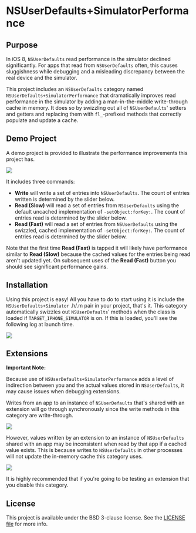 # NSUserDefaults+SimulatorPerformance

## Purpose

In iOS 8, `NSUserDefaults` read performance in the simulator declined significantly. For apps that read from `NSUserDefaults` often, this causes sluggishness while debugging and a misleading discrepancy between the real device and the simulator.

This project includes an `NSUserDefaults` category named `NSUserDefaults+SimulatorPerformance` that dramatically improves read performance in the simulator by adding a man-in-the-middle write-through cache in memory. It does so by swizzling out all of `NSUserDefaults`' setters and getters and replacing them with `fl_`-prefixed methods that correctly populate and update a cache.

## Demo Project

A demo project is provided to illustrate the performance improvements this project has.

![](http://i.imgur.com/SGRwpOw.jpg)

It includes three commands:

- **Write** will write a set of entries into `NSUserDefaults`. The count of entries written is determined by the slider below.
- **Read (Slow)** will read a set of entries from `NSUserDefaults` using the default uncached implementation of `-setObject:forKey:`. The count of entries read is determined by the slider below.
- **Read (Fast)** will read a set of entries from `NSUserDefaults` using the swizzled, cached implementation of `-setObject:forKey:`. The count of entries read is determined by the slider below.

Note that the first time **Read (Fast)** is tapped it will likely have performance similar to **Read (Slow)** because the cached values for the entries being read aren't updated yet. On subsequent uses of the **Read (Fast)** button you should see significant performance gains.


## Installation

Using this project is easy! All you have to do to start using it is include the `NSUserDefaults+Simulator` .h/.m pair in your project, that's it. This category automatically swizzles out `NSUserDefaults`' methods when the class is loaded if `TARGET_IPHONE_SIMULATOR` is on. If this is loaded, you'll see the following log at launch time.

![](http://i.imgur.com/UBfPzo1.jpg)

## Extensions

**Important Note:**

Because use of `NSUserDefaults+SimulatorPerformance` adds a level of indirection between you and the actual values stored in `NSUserDefaults`, it may cause issues when debugging extensions.

Writes from an app to an instance of `NSUserDefaults` that's shared with an extension will go through synchronously since the write methods in this category are write-through.

![](http://i.imgur.com/6SrDOiP.jpg)


However, values written by an extension to an instance of `NSUserDefaults` shared with an app may be inconsistent when read by that app if a cached value exists. This is because writes to `NSUserDefaults` in other processes will not update the in-memory cache this category uses.

![](http://i.imgur.com/yJvASAi.jpg)

It is highly recommended that if you're going to be testing an extension that you disable this category.

## License

This project is available under the BSD 3-clause license. See the [LICENSE file](./LICENSE) for more info.
